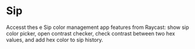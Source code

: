 # Sip

Accesst thes
e Sip color management app features from Raycast: show sip color picker, open contrast checker, check contrast between two hex values, and add hex color to sip history.